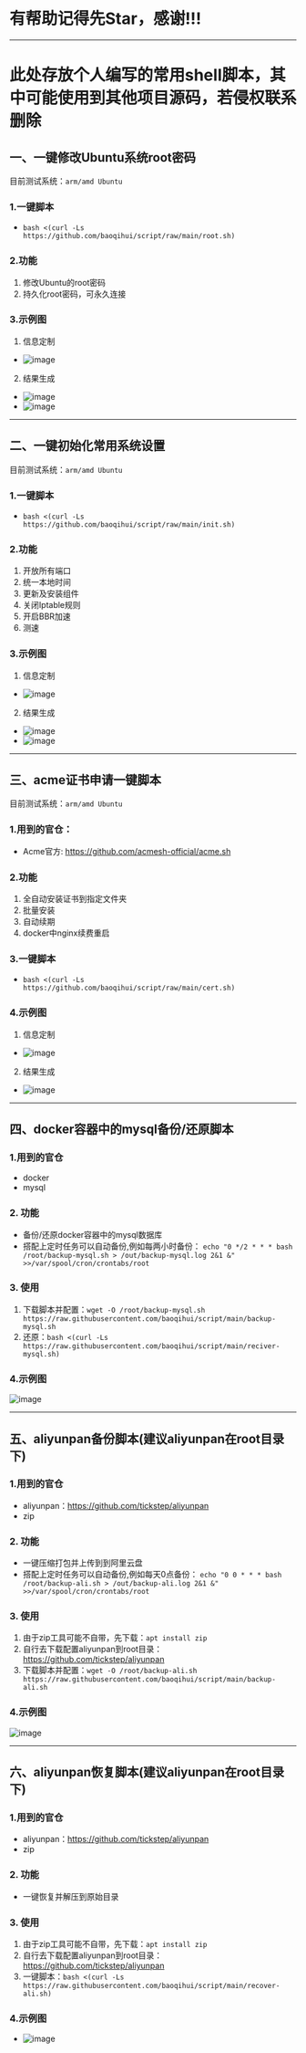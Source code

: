 # 有帮助记得先Star，感谢!!!

---
# 此处存放个人编写的常用shell脚本，其中可能使用到其他项目源码，若侵权联系删除
## 一、一键修改Ubuntu系统root密码
目前测试系统：`arm/amd Ubuntu`
### 1.一键脚本
+ ```bash <(curl -Ls https://github.com/baoqihui/script/raw/main/root.sh)```
### 2.功能
1. 修改Ubuntu的root密码
2. 持久化root密码，可永久连接
### 3.示例图
1. 信息定制
  + ![image](https://user-images.githubusercontent.com/50536515/155873326-0c5c43a5-ad59-44fb-b9b0-665b30aeaedb.png)
2. 结果生成
  + ![image](https://user-images.githubusercontent.com/50536515/155873404-161f3f3b-31bd-4db9-ad1d-175fd8493a28.png)
  + ![image](https://user-images.githubusercontent.com/50536515/155873415-fac78fce-3a6e-4772-9012-8b8729ec4b55.png)
---

## 二、一键初始化常用系统设置
目前测试系统：`arm/amd Ubuntu`
### 1.一键脚本
+ ```bash <(curl -Ls https://github.com/baoqihui/script/raw/main/init.sh)```
### 2.功能
1. 开放所有端口
2. 统一本地时间
3. 更新及安装组件
4. 关闭Iptable规则
5. 开启BBR加速
6. 测速
### 3.示例图
1. 信息定制
  + ![image](https://user-images.githubusercontent.com/50536515/155878543-1592d57b-2d56-461f-b3af-bc185f1a43f3.png)

2. 结果生成
  + ![image](https://user-images.githubusercontent.com/50536515/155878570-152590ec-2c7a-4ddb-9464-8a69a2ab0441.png)
  + ![image](https://user-images.githubusercontent.com/50536515/155878606-05a93768-9977-4777-9838-dacdb04e264d.png)

---

## 三、acme证书申请一键脚本
目前测试系统：`arm/amd Ubuntu`
### 1.用到的官仓：
+ Acme官方: https://github.com/acmesh-official/acme.sh 
### 2.功能
1. 全自动安装证书到指定文件夹
2. 批量安装
3. 自动续期
4. docker中nginx续费重启
### 3.一键脚本
+ ```bash <(curl -Ls https://github.com/baoqihui/script/raw/main/cert.sh)```
### 4.示例图
1. 信息定制
  + ![image](https://user-images.githubusercontent.com/50536515/154844456-c7b49470-323d-421b-8c8b-73f8ed29b1bb.png)
2. 结果生成
  + ![image](https://user-images.githubusercontent.com/50536515/154844580-602b13c4-255f-4b64-96ad-8f1601fd8fe4.png)

---
## 四、docker容器中的mysql备份/还原脚本
### 1.用到的官仓
+ docker
+ mysql
### 2. 功能
+ 备份/还原docker容器中的mysql数据库
+ 搭配上定时任务可以自动备份,例如每两小时备份： `echo "0 */2 * * * bash /root/backup-mysql.sh > /out/backup-mysql.log 2&1 &" >>/var/spool/cron/crontabs/root`
### 3. 使用
1. 下载脚本并配置：`wget -O /root/backup-mysql.sh https://raw.githubusercontent.com/baoqihui/script/main/backup-mysql.sh`
2. 还原：`bash <(curl -Ls https://raw.githubusercontent.com/baoqihui/script/main/reciver-mysql.sh)`
### 4.示例图
![image](https://user-images.githubusercontent.com/50536515/162558815-0a5f5868-9c17-4d14-a65e-0cca0e519c58.png)

---
## 五、aliyunpan备份脚本(建议aliyunpan在root目录下)
### 1.用到的官仓
+ aliyunpan：https://github.com/tickstep/aliyunpan
+ zip
### 2. 功能
+ 一键压缩打包并上传到到阿里云盘
+ 搭配上定时任务可以自动备份,例如每天0点备份： `echo "0 0 * * * bash /root/backup-ali.sh > /out/backup-ali.log 2&1 &" >>/var/spool/cron/crontabs/root`
### 3. 使用
1. 由于zip工具可能不自带，先下载：`apt install zip`
2. 自行去下载配置aliyunpan到root目录：https://github.com/tickstep/aliyunpan
3. 下载脚本并配置：`wget -O /root/backup-ali.sh https://raw.githubusercontent.com/baoqihui/script/main/backup-ali.sh`
### 4.示例图
![image](https://user-images.githubusercontent.com/50536515/162558220-fbf1afc4-68b2-4b56-85c5-5d7205b4e68a.png)

---
## 六、aliyunpan恢复脚本(建议aliyunpan在root目录下)
### 1.用到的官仓
+ aliyunpan：https://github.com/tickstep/aliyunpan
+ zip
### 2. 功能
+ 一键恢复并解压到原始目录
### 3. 使用
1. 由于zip工具可能不自带，先下载：`apt install zip`
2. 自行去下载配置aliyunpan到root目录：https://github.com/tickstep/aliyunpan
3. 一键脚本：`bash <(curl -Ls https://raw.githubusercontent.com/baoqihui/script/main/recover-ali.sh)`
### 4.示例图
+ ![image](https://user-images.githubusercontent.com/50536515/162557393-4fb3eb6a-704c-4d10-b95c-5322efccc84f.png)


